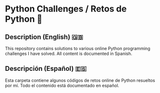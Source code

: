 # Python Challenges / Retos de Python  🐍

## Description (English) 🇬🇧

This repository contains solutions to various online Python programming challenges I have solved. All content is documented in Spanish.

## Descripción (Español) 🇪🇸

Esta carpeta contiene algunos códigos de retos online de Python resueltos por mí. Todo el contenido está documentado en español.
